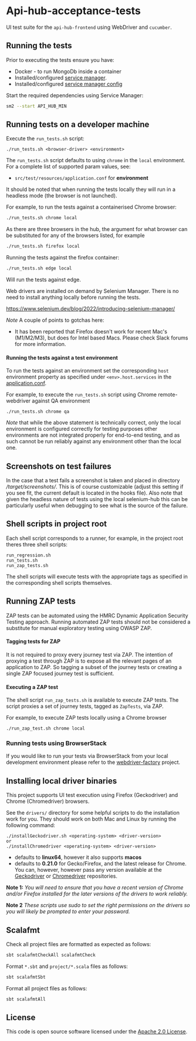 # Api-hub-acceptance-tests

UI test suite for the `api-hub-frontend` using WebDriver and `cucumber`.  

## Running the tests

Prior to executing the tests ensure you have:
 - Docker - to run MongoDb inside a container 
 - Installed/configured [service manager](https://github.com/hmrc/service-manager).
 - Installed/configured [service manager config](https://github.com/hmrc/service-manager-config)

Start the required dependencies using Service Manager:
```bash
sm2 --start API_HUB_MIN
```

## Running tests on a developer machine

Execute the `run_tests.sh` script:

    ./run_tests.sh <browser-driver> <environment> 

The `run_tests.sh` script defaults to using `chrome` in the `local` environment.  For a complete list of supported param values, see:
- `src/test/resources/application.conf` for **environment**

It should be noted that when running the tests locally they will run in a headless mode (the browser is not launched).

For example, to run the tests against a containerised Chrome browser:

```bash
./run_tests.sh chrome local
```

As there are three browsers in the hub, the argument for what browser can be substituted for any of the browsers listed, for example

```bash
./run_tests.sh firefox local
```

Running the tests against the firefox container:

```bash
./run_tests.sh edge local
```

Will run the tests against edge.

Web drivers are installed on demand by Selenium Manager. There is no need to install anything locally before running the tests.

https://www.selenium.dev/blog/2022/introducing-selenium-manager/

*Note* A couple of points to gotchas here:

* It has been reported that Firefox doesn't work for recent Mac's (M1/M2/M3), but does for Intel based Macs. Please check Slack forums for more information.

#### Running the tests against a test environment

To run the tests against an environment set the corresponding `host` environment property as specified under
 `<env>.host.services` in the [application.conf](/src/test/resources/application.conf). 

For example, to execute the `run_tests.sh` script using Chrome remote-webdriver against QA environment 

    ./run_tests.sh chrome qa

*Note* that while the above statement is technically correct, only the local environment is configured correctly for testing purposes
other environments are not integrated properly for end-to-end testing, and as such cannot be run reliably against any environment other than the local one.

## Screenshots on test failures

In the case that a test fails a screenshot is taken and placed in directory */target/screenshots/*. This is of course 
customizable (adjust this setting if you see fit, the current default is located in the hooks file).
Also note that given the headless nature of tests using the local selenium-hub this can be particularly useful when debugging
to see what is the source of the failure.

## Shell scripts in project root

Each shell script corresponds to a runner, for example, in the project root theres three shell scripts:

```text
run_regression.sh
run_tests.sh
run_zap_tests.sh
```

The shell scripts will execute tests with the appropriate tags as specified in the corresponding shell scripts themselves.

## Running ZAP tests

ZAP tests can be automated using the HMRC Dynamic Application Security Testing approach. Running 
automated ZAP tests should not be considered a substitute for manual exploratory testing using OWASP ZAP.

#### Tagging tests for ZAP

It is not required to proxy every journey test via ZAP. The intention of proxying a test through ZAP is to expose all the
 relevant pages of an application to ZAP. So tagging a subset of the journey tests or creating a 
 single ZAP focused journey test is sufficient.

#### Executing a ZAP test

The shell script `run_zap_tests.sh` is available to execute ZAP tests. The script proxies a set of journey tests, 
tagged as `ZapTests`, via ZAP.  

For example, to execute ZAP tests locally using a Chrome browser

```
./run_zap_test.sh chrome local
```

### Running tests using BrowserStack

If you would like to run your tests via BrowserStack from your local development environment please refer to the [webdriver-factory](https://github.com/hmrc/webdriver-factory/blob/main/README.md/#user-content-running-tests-using-browser-stack) project.

## Installing local driver binaries

This project supports UI test execution using Firefox (Geckodriver) and Chrome (Chromedriver) browsers. 

See the `drivers/` directory for some helpful scripts to do the installation work for you.  They should work on both Mac and Linux by running the following command:

    ./installGeckodriver.sh <operating-system> <driver-version>
    or
    ./installChromedriver <operating-system> <driver-version>

- *<operating-system>* defaults to **linux64**, however it also supports **macos**
- *<driver-version>* defaults to **0.21.0** for Gecko/Firefox, and the latest release for Chrome.  You can, however, however pass any version available at the [Geckodriver](https://github.com/mozilla/geckodriver/tags) or [Chromedriver](http://chromedriver.storage.googleapis.com/) repositories.

**Note 1:** *You will need to ensure that you have a recent version of Chrome and/or Firefox installed for the later versions of the drivers to work reliably.*

**Note 2** *These scripts use sudo to set the right permissions on the drivers so you will likely be prompted to enter your password.*

## Scalafmt

Check all project files are formatted as expected as follows:

```bash
sbt scalafmtCheckAll scalafmtCheck
```

Format `*.sbt` and `project/*.scala` files as follows:

```bash
sbt scalafmtSbt
```

Format all project files as follows:

```bash
sbt scalafmtAll
```

## License

This code is open source software licensed under the [Apache 2.0 License]("http://www.apache.org/licenses/LICENSE-2.0.html").